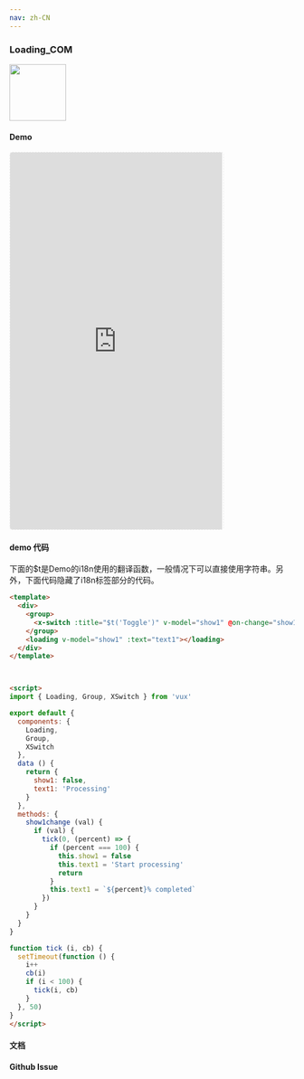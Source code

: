 ```yaml
---
nav: zh-CN
---
```



### Loading_COM

<img width="100" src="http://qr.topscan.com/api.php?text=https%3A%2F%2Fvux.li%2Fdemos%2Fv2%2F%23%2Fcomponent%2Floading"/>

#### Demo

 <div style="width:377px;height:667px;display:inline-block;border:1px dashed #ececec;border-radius:5px;overflow:hidden;">
   <iframe src="https://vux.li/demos/v2/#/component/loading" width="375" height="667" border="0" frameborder="0"></iframe>
 </div>

#### demo 代码

<p class="tip">下面的$t是Demo的i18n使用的翻译函数，一般情况下可以直接使用字符串。另外，下面代码隐藏了i18n标签部分的代码。</p>

``` html
<template>
  <div>
    <group>
      <x-switch :title="$t('Toggle')" v-model="show1" @on-change="show1change"></x-switch>
    </group>
    <loading v-model="show1" :text="text1"></loading>
  </div>
</template>



<script>
import { Loading, Group, XSwitch } from 'vux'

export default {
  components: {
    Loading,
    Group,
    XSwitch
  },
  data () {
    return {
      show1: false,
      text1: 'Processing'
    }
  },
  methods: {
    show1change (val) {
      if (val) {
        tick(0, (percent) => {
          if (percent === 100) {
            this.show1 = false
            this.text1 = 'Start processing'
            return
          }
          this.text1 = `${percent}% completed`
        })
      }
    }
  }
}

function tick (i, cb) {
  setTimeout(function () {
    i++
    cb(i)
    if (i < 100) {
      tick(i, cb)
    }
  }, 50)
}
</script>

```
#### 文档

#### Github Issue